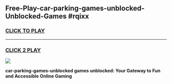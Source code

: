 
## Free-Play-car-parking-games-unblocked-Unblocked-Games #rqixx
<h3>
<a href="https://news.freeplayer.one?title=car-parking-games-unblocked&ref=8M">CLICK TO PLAY</a></h3>
<hr>

<h3>
<a href="https://news.freeplayer.one?title=car-parking-games-unblocked&ref=8M">CLICK 2 PLAY</a>
  
</h3>

<a href="https://news.freeplayer.one?title=car-parking-games-unblocked&ref=8M"><img src="https://clearcache.store/games.png"></a>


**car-parking-games-unblocked games unblocked: Your Gateway to Fun and Accessible Online Gaming**
